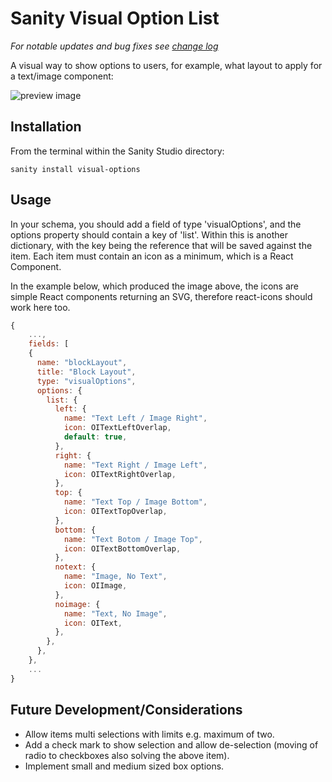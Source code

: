 # Sanity Visual Option List

_For notable updates and bug fixes see [change log](https://github.com/fractaldimensions/sanity-plugin-visual-options/blob/master/CHANGELOG.md)_

A visual way to show options to users, for example, what layout to apply for a text/image component:

![preview image](https://github.com/fractaldimensions/sanity-plugin-visual-options/raw/master/images/preview.png)

## Installation

From the terminal within the Sanity Studio directory:

```
sanity install visual-options
```

## Usage

In your schema, you should add a field of type 'visualOptions', and the options property should contain a key of 'list'. Within this is another dictionary, with the key being the reference that will be saved against the item. Each item must contain an icon as a minimum, which is a React Component. 

In the example below, which produced the image above, the icons are simple React components returning an SVG, therefore react-icons should work here too.

```javascript
{
    ...,
    fields: [
    {
      name: "blockLayout",
      title: "Block Layout",
      type: "visualOptions",
      options: {
        list: {
          left: {
            name: "Text Left / Image Right",
            icon: OITextLeftOverlap,
            default: true,
          },
          right: {
            name: "Text Right / Image Left",
            icon: OITextRightOverlap,
          },
          top: {
            name: "Text Top / Image Bottom",
            icon: OITextTopOverlap,
          },
          bottom: {
            name: "Text Botom / Image Top",
            icon: OITextBottomOverlap,
          },
          notext: {
            name: "Image, No Text",
            icon: OIImage,
          },
          noimage: {
            name: "Text, No Image",
            icon: OIText,
          },
        },
      },
    },
    ...
}
```

## Future Development/Considerations

- Allow items multi selections with limits e.g. maximum of two.
- Add a check mark to show selection and allow de-selection (moving of radio to checkboxes also solving the above item).
- Implement small and medium sized box options.